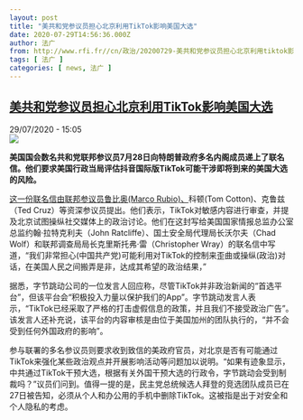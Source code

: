 ```yaml
---
layout: post
title: "美共和党参议员担心北京利用TikTok影响美国大选"
date: 2020-07-29T14:56:36.000Z
author: 法广
from: http://www.rfi.fr//cn/政治/20200729-美共和党参议员担心北京利用tiktok影响美国大选
tags: [ 法广 ]
categories: [ news, 法广 ]
---
```

<!--1596034596000-->
[美共和党参议员担心北京利用TikTok影响美国大选](http://www.rfi.fr//cn/%E6%94%BF%E6%B2%BB/20200729-%E7%BE%8E%E5%85%B1%E5%92%8C%E5%85%9A%E5%8F%82%E8%AE%AE%E5%91%98%E6%8B%85%E5%BF%83%E5%8C%97%E4%BA%AC%E5%88%A9%E7%94%A8tiktok%E5%BD%B1%E5%93%8D%E7%BE%8E%E5%9B%BD%E5%A4%A7%E9%80%89)
------

<div>
<div>29/07/2020 - 15:05</div><img src="https://s.rfi.fr/media/display/2f1684f4-d19c-11ea-b35a-005056a98db9/w:310/p:16x9/Capture-82.JPG"><p><strong>美国国会数名共和党联邦参议员7月28日向特朗普政府多名内阁成员递上了联名信。他们要求美国行政当局评估抖音国际版TikTok可能干涉即将到来的美国大选的风险。</strong></p><div class="t-content__body u-clearfix"><div class="m-interstitial"></div><p><a target="_blank" href="http://www.rubio.senate.gov/public/_cache/files/7689fa45-12a9-4260-be02-0a280869762c/93B601739F68988F4F3792CA91701079.200728-tiktok-election-interference-letter-final.pdf">这一份联名信由联邦参议员鲁比奥(Marco Rubio)、</a>科顿(Tom Cotton)、克鲁兹（Ted Cruz）等资深参议员提出。他们表示，TikTok对敏感内容进行审查，并提及北京试图操纵社交媒体上的政治讨论。他们在这封写给美国国家情报总监办公室总监约翰·拉特克利夫（John Ratcliffe）、国土安全局代理局长沃尔夫（Chad Wolf）和联邦调查局局长克里斯托弗·雷（Christopher Wray）的联名信中写道，“我们非常担心(中国共产党)可能利用对TikTok的控制来歪曲或操纵(政治)对话，在美国人民之间搬弄是非，达成其希望的政治结果，”</p><p>据悉，字节跳动公司的一位发言人回应称，尽管TikTok并非政治新闻的“首选平台”，但该平台会“积极投入力量以保护我们的App”。字节跳动发言人表示，“TikTok已经采取了严格的打击虚假信息的政策，并且我们不接受政治广告”。该发言人还补充说，该平台的内容审核是由位于美国加州的团队执行的，“并不会受到任何外国政府的影响”。</p><p>参与联署的多名参议员则要求收到致信的美政府官员，对北京是否有可能通过TikTok来强化某些政治观点并开展影响活动等问题加以说明。“如果有迹象显示，中共通过TikTok干预大选，根据有关外国干预大选的行政令，字节跳动会受到制裁吗？”议员们问到。值得一提的是，民主党总统候选人拜登的竞选团队成员已在27日被告知，必须从个人和办公用的手机中删除TikTok。这被指是出于对安全和个人隐私的考虑。</p><div class="o-self-promo o-self-promo--nl o-self-promo--hidden" data-selfpromo-newsletter></div><div class="o-self-promo o-self-promo--app o-self-promo--hidden" data-selfpromo-app></div></div>
</div>
